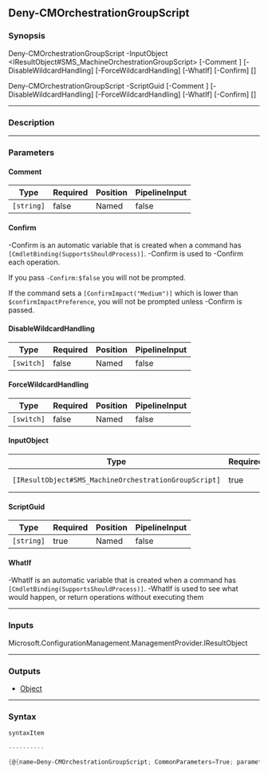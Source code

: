 Deny-CMOrchestrationGroupScript
-------------------------------




### Synopsis

Deny-CMOrchestrationGroupScript -InputObject <IResultObject#SMS_MachineOrchestrationGroupScript> [-Comment <string>] [-DisableWildcardHandling] [-ForceWildcardHandling] [-WhatIf] [-Confirm] [<CommonParameters>]

Deny-CMOrchestrationGroupScript -ScriptGuid <string> [-Comment <string>] [-DisableWildcardHandling] [-ForceWildcardHandling] [-WhatIf] [-Confirm] [<CommonParameters>]




---


### Description


---


### Parameters
#### **Comment**




|Type      |Required|Position|PipelineInput|
|----------|--------|--------|-------------|
|`[string]`|false   |Named   |false        |



#### **Confirm**
-Confirm is an automatic variable that is created when a command has ```[CmdletBinding(SupportsShouldProcess)]```.
-Confirm is used to -Confirm each operation.

If you pass ```-Confirm:$false``` you will not be prompted.


If the command sets a ```[ConfirmImpact("Medium")]``` which is lower than ```$confirmImpactPreference```, you will not be prompted unless -Confirm is passed.

#### **DisableWildcardHandling**




|Type      |Required|Position|PipelineInput|
|----------|--------|--------|-------------|
|`[switch]`|false   |Named   |false        |



#### **ForceWildcardHandling**




|Type      |Required|Position|PipelineInput|
|----------|--------|--------|-------------|
|`[switch]`|false   |Named   |false        |



#### **InputObject**




|Type                                                 |Required|Position|PipelineInput |
|-----------------------------------------------------|--------|--------|--------------|
|`[IResultObject#SMS_MachineOrchestrationGroupScript]`|true    |Named   |true (ByValue)|



#### **ScriptGuid**




|Type      |Required|Position|PipelineInput|
|----------|--------|--------|-------------|
|`[string]`|true    |Named   |false        |



#### **WhatIf**
-WhatIf is an automatic variable that is created when a command has ```[CmdletBinding(SupportsShouldProcess)]```.
-WhatIf is used to see what would happen, or return operations without executing them


---


### Inputs
Microsoft.ConfigurationManagement.ManagementProvider.IResultObject




---


### Outputs
* [Object](https://learn.microsoft.com/en-us/dotnet/api/System.Object)






---


### Syntax
```PowerShell
syntaxItem
```
```PowerShell
----------
```
```PowerShell
{@{name=Deny-CMOrchestrationGroupScript; CommonParameters=True; parameter=System.Object[]}, @{name=Deny-CMOrchestrationGroupScript; CommonParameters=True; parameter=System.Object[]}}
```
